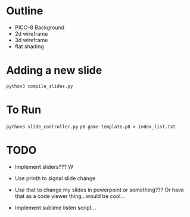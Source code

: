 <!-- `pico-build build --src ./src --cart ./game-template.p8 --watch` -->

# Outline
* PICO-8 Background
* 2d wireframe
* 3d wireframe
* flat shading


# Adding a new slide
`python3 compile_slides.py`

# To Run
`python3 slide_controller.py`
`p8 game-template.p8 > index_list.txt`


# TODO
* Implement sliders???      W


* Use printh to signal slide change
* Use that to change my slides in powerpoint or something???
    Or have that as a code viewer thing...would be cool...
* Implement sublime listen script...
